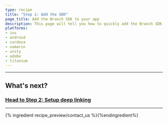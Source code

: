 ```yaml
---
type: recipe
title: "Step 1: Add the SDK"
page_title: Add the Branch SDK to your app
description: This page will tell you how to quickly add the Branch SDK to your Android, iOS, Cordova, Phonegap, Xamarin, Unity, Air or Titanium app.
platforms:
- ios
- android
- cordova
- xamarin
- unity
- adobe
- titanium
---
```


-----

## What's next?

### [Head to Step 2: Setup deep linking](/recipes/setup_deep_linking/{{page.platform}})

-----

{% ingredient recipe_preview/contact_us %}{%endingredient%}